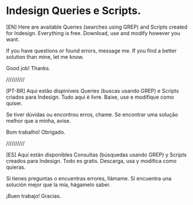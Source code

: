 # Indesign Queries e Scripts.

[EN]
Here are available Queries (searches using GREP) and Scripts created for Indesign.
Everything is free. Download, use and modify however you want.

If you have questions or found errors, message me.
If you find a better solution than mine, let me know.

Good job! Thanks.

//////////

[PT-BR]
Aqui estão dispiníveis Queries (buscas usando GREP) e Scripts criados para Indesign.
Tudo aqui é livre. Baixe, use e modifique como quiser.

Se tiver dúvidas ou encontrou erros, chame.
Se encontrar uma solução melhor que a minha, avise.

Bom trabalho! Obrigado.

//////////

[ES]
Aquí están disponibles Consultas (búsquedas usando GREP) y Scripts creados para Indesign.
Todo es gratis. Descarga, usa y modifica como quieras.

Si tienes preguntas o encuentras errores, llámame.
Si encuentra una solución mejor que la mía, hágamelo saber.

¡Buen trabajo! Gracias.
